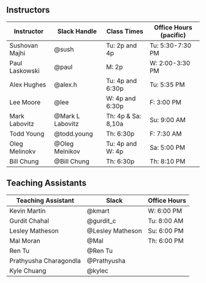 ## Instructors 

| Instructor        | Slack Handle       | Class Times           | Office Hours (pacific) |
|-------------------|--------------------|-----------------------|------------------------|
| Sushovan Majhi    | @sush              | Tu:  2p and 4p        | Tu: 5:30-7:30 PM        |
| Paul Laskowski    | @paul              | M:   2p               | W: 2:00-3:30 PM        |
| Alex Hughes       | @alex.h            | Tu:  4p and 6:30p     | Tu: 5:35 PM            |
| Lee Moore         | @lee               | W:   4p and 6:30p     | F:  3:00 PM            |
| Mark Labovitz     | @Mark L Labovitz   | Th:  4p & Sa: 8,10a   | Su: 9:00 AM            |
| Todd Young        | @todd.young        | Th:  6:30p            | F: 7:30 AM             | 
| Oleg Melinokv     | @Oleg Melnikov     | Tu: 4p and W: 4p      | Sa: 5:00 PM            |
| Bill Chung        | @Bill Chung        | Th: 6:30p             | Th: 8:10 PM            |

## Teaching Assistants

| Teaching Assistant     | Slack             | Office Hours   |
|------------------------|-------------------|----------------|
| Kevin Martin           | @kmart            | W: 6:00 PM     |
| Gurdit Chahal          | @gurdit_c         | Tu: 8:00 AM    |
| Lesley Matheson        | @Lesley Matheson  | Su: 6:00 PM    |
| Mal Moran              | @Mal              | Th: 6:00 PM    | 
| Ren Tu                 | @Ren Tu           |                | 
| Prathyusha Charagondla | @Prathyusha       |                | 
| Kyle Chuang            | @kylec            |                | 

